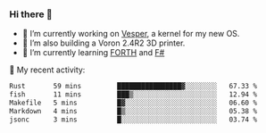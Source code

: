 ### Hi there 👋

<!--
**berkus/berkus** is a ✨ _special_ ✨ repository because its `README.md` (this file) appears on your GitHub profile.

Here are some ideas to get you started:

- 🔭 I’m currently working on ...
- 🌱 I’m currently learning ...
- 👯 I’m looking to collaborate on ...
- 🤔 I’m looking for help with ...
- 💬 Ask me about ...
- 📫 How to reach me: ...
- 😄 Pronouns: ...
- ⚡ Fun fact: ...
-->

- 🔭 I’m currently working on [Vesper](https://github.com/metta-systems/vesper), a kernel for my new OS.
- 🔭 I’m also building a Voron 2.4R2 3D printer.
- 🌱 I’m currently learning [FORTH](http://forth.com/starting-forth/) and [F#](https://fsharpforfunandprofit.com/)

💼 My recent activity:

<!--START_SECTION:waka-->

```txt
Rust       59 mins         ████████████████▓░░░░░░░░   67.33 %
fish       11 mins         ███▒░░░░░░░░░░░░░░░░░░░░░   12.94 %
Makefile   5 mins          █▓░░░░░░░░░░░░░░░░░░░░░░░   06.60 %
Markdown   4 mins          █▒░░░░░░░░░░░░░░░░░░░░░░░   05.38 %
jsonc      3 mins          █░░░░░░░░░░░░░░░░░░░░░░░░   03.74 %
```

<!--END_SECTION:waka-->
